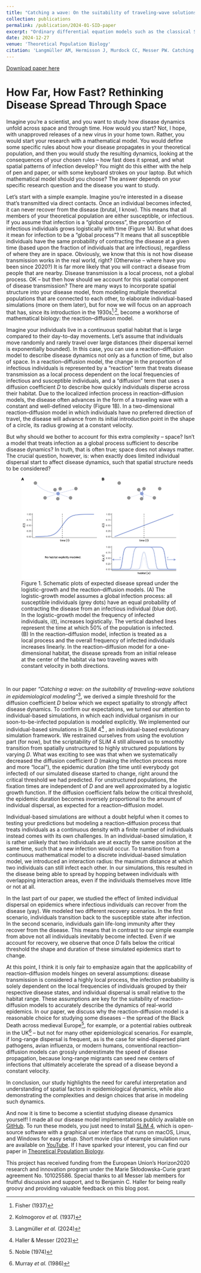 ```yaml
---
title: "Catching a wave: On the suitability of traveling-wave solutions in epidemiological modelingn"
collection: publications
permalink: /publication/2024-01-SID-paper
excerpt: "Ordinary differential equation models such as the classical SIR model are widely used in epidemiology to study and predict infectious disease dynamics. However, these models typically assume that populations are homogeneously mixed, ignoring possible variations in disease prevalence due to spatial heterogeneity. To address this issue, reaction–diffusion models have been proposed as an alternative approach to modeling spatially continuous populations in which individuals move in a diffusive manner. In this study, we explore the conditions under which such spatial structure must be explicitly considered to accurately predict disease spread, and when the assumption of homogeneous mixing remains adequate. In particular, we derive a critical threshold for the diffusion coefficient below which disease transmission dynamics exhibit spatial heterogeneity. We validate our analytical results with individual-based simulations of disease transmission across a two-dimensional continuous landscape. Using this framework, we further explore how key epidemiological parameters such as the probability of disease establishment, its maximum incidence, and its final epidemic size are affected by incorporating spatial structure into SI, SIS, and SIR models. We discuss the implications of our findings for epidemiological modeling and identify design considerations and limitations for spatial simulation models of disease dynamics."
date: 2024-12-27
venue: 'Theoretical Population Biology'
citation: 'Langmüller AM, Hermisson J, Murdock CC, Messer PW. Catching a wave: On the suitability of traveling-wave solutions in epidemiological modeling. Theoretical Population Biology. 2024. doi: 10.1016/j.tpb.2024.12.004'
---
```


[Download paper here](https://www.sciencedirect.com/science/article/pii/S0040580924001072?via%3Dihub)

# How Far, How Fast? Rethinking Disease Spread Through Space

Imagine you’re a scientist, and you want to study how disease dynamics unfold across space and through time. How would you start? Not, I hope, with unapproved releases of a new virus in your home town. Rather, you would start your research with a mathematical model. You would define some specific rules about how your disease propagates in your theoretical population, and then you would study the resulting dynamics, looking at the consequences of your chosen rules – how fast does it spread, and what spatial patterns of infection develop? You might do this either with the help of pen and paper, or with some keyboard strokes on your laptop. But which mathematical model should you choose? The answer depends on your specific research question and the disease you want to study.

Let’s start with a simple example. Imagine you’re interested in a disease that’s transmitted via direct contacts. Once an individual becomes infected, it can never recover from the disease (brutal, I know). This means that all members of your theoretical population are either susceptible, or infectious. If you assume that infection is a “global process”, the proportion of infectious individuals grows logistically with time (Figure 1A). But what does it mean for infection to be a “global process”? It means that all susceptible individuals have the same probability of contracting the disease at a given time (based upon the fraction of individuals that are infectious), regardless of where they are in space. Obviously, we know that this is not how disease transmission works in the real world, right? (Otherwise – where have you been since 2020?) It is far more likely that you will contract a disease from people that are nearby. Disease transmission is a local process, not a global process. OK – but then how should we account for this spatial component of disease transmission? There are many ways to incorporate spatial structure into your disease model, from modeling multiple theoretical populations that are connected to each other, to elaborate individual-based simulations (more on them later), but for now we will focus on an approach that has, since its introduction in the 1930s[^1]<sup>,</sup>[^2],  become a workhorse of mathematical biology: the reaction–diffusion model. 

Imagine your individuals live in a continuous spatial habitat that is large compared to their day-to-day movements. Let’s assume that individuals move randomly and rarely travel over large distances (their dispersal kernel is exponentially bounded). In this case, you can use a reaction–diffusion model to describe disease dynamics not only as a function of time, but also of space. In a reaction–diffusion model, the change in the proportion of infectious individuals is represented by a “reaction” term that treats disease transmission as a local process dependent on the local frequencies of infectious and susceptible individuals, and a “diffusion” term that uses a diffusion coefficient _D_ to describe how quickly individuals disperse across their habitat. Due to the localized infection process in reaction–diffusion models, the disease often advances in the form of a traveling wave with a constant and well-defined velocity (Figure 1B). In a two-dimensional reaction–diffusion model in which individuals have no preferred direction of travel, the disease will advance from its initial introduction point in the shape of a circle, its radius growing at a constant velocity. 

But why should we bother to account for this extra complexity – space? Isn’t a model that treats infection as a global process sufficient to describe disease dynamics? In truth, that is often true; space does not always matter. The crucial question, however, is: when exactly does limited individual dispersal start to affect disease dynamics, such that spatial structure needs to be considered? 

<figure>
  <img src="../images/Fig-blogPost-v1.001.jpeg" alt="Figure 1">
  <figcaption> Figure 1. Schematic plots of expected disease spread under the logistic-growth and the reaction–diffusion models. (A) The logistic-growth model assumes a global infection process: all susceptible individuals (grey dots) have an equal probability of contracting the disease from an infectious individual (blue dot). In the logistic-growth model the frequency of infected individuals, i(t), increases logistically. The vertical dashed lines represent the time at which 50% of the population is infected. (B) In the reaction–diffusion model, infection is treated as a local process and the overall frequency of infected individuals increases linearly. In the reaction–diffusion model for a one-dimensional habitat, the disease spreads from an initial release at the center of the habitat via two traveling waves with constant velocity in both directions.
  </figcaption>
</figure><br>

In our paper _“Catching a wave: on the suitability of traveling-wave solutions in epidemiological modeling”_[^3], we derived a simple threshold for the diffusion coefficient _D_ below which we expect spatiality to strongly affect disease dynamics. To confirm our expectations, we turned our attention to individual-based simulations, in which each individual organism in our soon-to-be-infected population is modeled explicitly. We implemented our individual-based simulations in SLiM 4[^4] , an individual-based evolutionary simulation framework. We restrained ourselves from using the evolution part (for now), but the scriptability of SLiM 4 still allowed us to smoothly transition from spatially unstructured to highly structured populations by varying _D_. What was exciting to see was that when we systematically decreased the diffusion coefficient _D_ (making the infection process more and more “local”), the epidemic duration (the time until everybody got infected) of our simulated disease started to change, right around the critical threshold we had predicted. For unstructured populations, the fixation times are independent of _D_ and are well approximated by a logistic growth function. If the diffusion coefficient falls below the critical threshold, the epidemic duration becomes inversely proportional to the amount of individual dispersal, as expected for a reaction–diffusion model.

Individual-based simulations are without a doubt helpful when it comes to testing your predictions but modeling a reaction–diffusion process that treats individuals as a continuous density with a finite number of individuals instead comes with its own challenges. In an individual-based simulation, it is rather unlikely that two individuals are at exactly the same position at the same time, such that a new infection would occur. To transition from a continuous mathematical model to a discrete individual-based simulation model, we introduced an interaction radius: the maximum distance at which two individuals can still infect each other. In our simulations, this resulted in the disease being able to spread by hopping between individuals with overlapping interaction areas, even if the individuals themselves move little or not at all. 

In the last part of our paper, we studied the effect of limited individual dispersal on epidemics where infectious individuals can recover from the disease (yay). We modeled two different recovery scenarios. In the first scenario, individuals transition back to the susceptible state after infection. In the second scenario, individuals gain life-long immunity after they recover from the disease. This means that in contrast to our simple example from above not all individuals inevitably become infected. Even if we account for recovery, we observe that once _D_ falls below the critical threshold the shape and duration of these simulated epidemics start to change.

At this point, I think it is only fair to emphasize again that the applicability of reaction–diffusion models hinges on several assumptions: disease transmission is considered a highly local process, the infection probability is solely dependent on the local frequencies of individuals grouped by their respective disease states, and individual dispersal is small relative to the habitat range. These assumptions are key for the suitability of reaction–diffusion models to accurately describe the dynamics of real-world epidemics. In our paper, we discuss why the reaction–diffusion model is a reasonable choice for studying some diseases – the spread of the Black Death across medieval Europe[^5], for example, or a potential rabies outbreak in the UK[^6]  – but not for many other epidemiological scenarios. For example, if long-range dispersal is frequent, as is the case for wind-dispersed plant pathogens, avian influenza, or modern humans, conventional reaction–diffusion models can grossly underestimate the speed of disease propagation, because long-range migrants can seed new centers of infections that ultimately accelerate the spread of a disease beyond a constant velocity. 

In conclusion, our study highlights the need for careful interpretation and understanding of spatial factors in epidemiological dynamics, while also demonstrating the complexities and design choices that arise in modeling such dynamics.

And now it is time to become a scientist studying disease dynamics yourself! I made all our disease model implementations publicly available on [GitHub](https://github.com/AnnaMariaL/SpatialDieaseSim). To run these models, you just need to install [SLiM 4](https://messerlab.org/slim/), which is open-source software with a graphical user interface that runs on macOS, Linux, and Windows for easy setup. Short movie clips of example simulation runs are available on [YouTube](https://tinyurl.com/bdddam58). If I have sparked your interest, you can find our paper in [Theoretical Population Biology](https://doi.org/10.1016/j.tpb.2024.12.004). 

This project has received funding from the European Union’s Horizon2020 research and innovation program under the Marie Skłodowska-Curie grant agreement No. 101025586. Special thanks to all Messer lab members for fruitful discussion and support, and to Benjamin C. Haller for being really groovy and providing valuable feedback on this blog post. 


[^1]: Fisher (1937)
[^2]: Kolmogorov _et al._ (1937)
[^3]: Langmüller _et al._ (2024)
[^4]: Haller & Messer (2023)
[^5]: Noble (1974)
[^6]: Murray _et al._ (1986)
